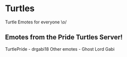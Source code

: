 # Turtles
Turtle Emotes for everyone \o/

## Emotes from the Pride Turtles Server!
TurtlePride - drgabi18
Other emotes - Ghost Lord Gabi